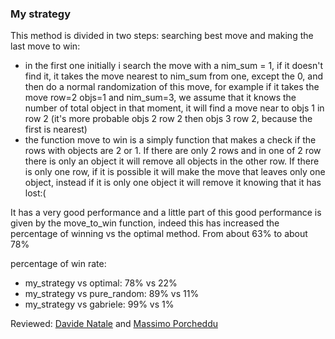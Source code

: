 ### My strategy
This method is divided in two steps: searching best move and making the last move to win:
- in the first one initially i search the move with a nim_sum = 1, if it doesn't find it, it takes the move nearest to nim_sum from one, except the 0, and then do a normal randomization of this move, for example if it takes the move row=2 objs=1 and nim_sum=3, we assume that it knows the number of total object in that moment, it will find a move near to objs 1 in row 2 (it's more probable objs 2 row 2 then objs 3 row 2, because the first is nearest)
- the function move to win is a simply function that makes a check if the rows with objects are 2 or 1. If there are only 2 rows and in one of 2 row there is only an object it will remove all objects in the other row. If there is only one row, if it is possible it will make the move that leaves only one object, instead if it is only one object it will remove it knowing that it has lost:(

It has a very good performance and a little part of this good performance is given by the move_to_win function, indeed this has increased the percentage of winning vs the optimal method. From about 63% to about 78%

percentage of win rate:
- my_strategy vs optimal: 78% vs 22%
- my_strategy vs pure_random: 89% vs 11%
- my_strategy vs gabriele: 99% vs 1%

Reviewed: [Davide Natale](https://github.com/Davide-Natale/Computational-Intelligence/issues/1#issue-2008582642) and [Massimo Porcheddu](https://github.com/TheMassimo/Computational_intelligence/issues/2#issue-2008615948)
